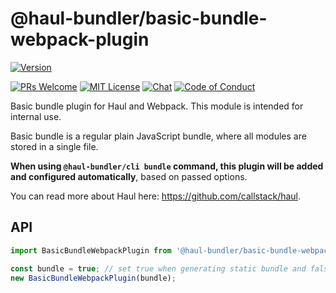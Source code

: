 # @haul-bundler/basic-bundle-webpack-plugin

[![Version][version]][package]   

[![PRs Welcome][prs-welcome-badge]][prs-welcome]
[![MIT License][license-badge]][license]
[![Chat][chat-badge]][chat]
[![Code of Conduct][coc-badge]][coc]

Basic bundle plugin for Haul and Webpack. This module is intended for internal use.

Basic bundle is a regular plain JavaScript bundle, where all modules are stored in a single file.

__When using `@haul-bundler/cli bundle` command, this plugin will be added and configured automatically__, based on passed options.

You can read more about Haul here: https://github.com/callstack/haul.

## API

```ts
import BasicBundleWebpackPlugin from '@haul-bundler/basic-bundle-webpack-plugin';

const bundle = true; // set true when generating static bundle and false when serving from packager server
new BasicBundleWebpackPlugin(bundle);
```

<!-- badges (common) -->

[license-badge]: https://img.shields.io/npm/l/@haul-bundler/basic-bundle-webpack-plugin.svg?style=flat-square
[license]: https://opensource.org/licenses/MIT
[prs-welcome-badge]: https://img.shields.io/badge/PRs-welcome-brightgreen.svg?style=flat-square
[prs-welcome]: http://makeapullrequest.com
[coc-badge]: https://img.shields.io/badge/code%20of-conduct-ff69b4.svg?style=flat-square
[coc]: https://github.com/callstack/haul/blob/master/CODE_OF_CONDUCT.md
[chat-badge]: https://img.shields.io/badge/chat-discord-brightgreen.svg?style=flat-square&colorB=7289DA&logo=discord
[chat]: https://discord.gg/zwR2Cdh

[version]: https://img.shields.io/npm/v/@haul-bundler/basic-bundle-webpack-plugin.svg?style=flat-square
[package]: https://www.npmjs.com/package/@haul-bundler/basic-bundle-webpack-plugin
